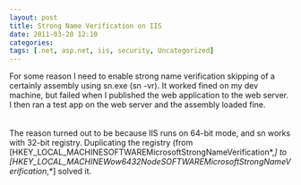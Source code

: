 ```yaml
---
layout: post
title: Strong Name Verification on IIS
date: 2011-03-20 12:10
categories: 
tags: [.net, asp.net, iis, security, Uncategorized]
---
```


<span>For some reason I need to enable strong name verification skipping of a certainly assembly using sn.exe (sn -vr). It worked fined on my dev machine, but failed when I published the web application to the web server. I then ran a test app on the web server and the assembly loaded fine.</span><br><span><br></span><br><span>The reason turned out to be because IIS runs on 64-bit mode, and sn works with 32-bit registry. Duplicating the registry (from [HKEY_LOCAL_MACHINESOFTWAREMicrosoftStrongNameVerification*,*] to [HKEY_LOCAL_MACHINEWow6432NodeSOFTWAREMicrosoftStrongNameVerification*,*] solved it.</span>
